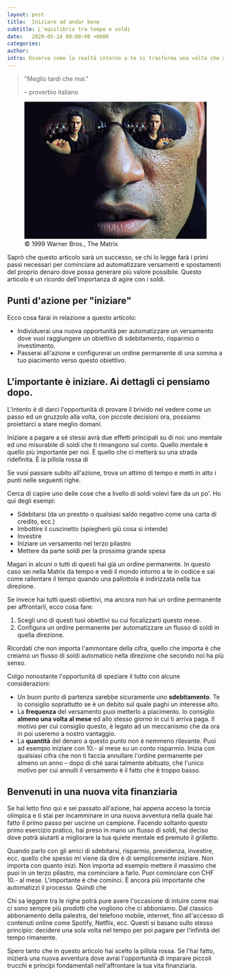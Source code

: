 ```yaml
---
layout: post
title:  Iniziare ad andar bene
subtitle: L'equilibrio tra tempo e soldi
date:   2020-05-24 00:00:00 +0000
categories:
author:
intro: Osserva come la realtà intorno a te si trasforma una volta che assaggi la pillola rossa dell'automatizzazione dei tuoi soldi. Abbiamo una grande opportunità e sta a noi aprire gli occhi ed agire.
---
```


> "Meglio tardi che mai."
> <footer>– proverbio italiano</footer>

<figure>
    <img src="/assets/morpheus-red-pill-vs-blue-pill.jpg" alt="Morfeo dal film Matrix offre pillola rossa e pillola blu">
    <figcaption>© 1999 Warner Bros., The Matrix</figcaption>
</figure>

Saprò che questo articolo sarà un successo, se chi lo legge farà i primi passi necessari per cominciare ad automatizzare versamenti e spostamenti del proprio denaro dove possa generare più valore possibile. Questo articolo è un ricordo dell'importanza di agire con i soldi.

## Punti d'azione per "iniziare"
Ecco cosa farai in relazione a questo articolo:
- Individuerai una nuova opportunità per automatizzare un versamento dove vuoi raggiungere un obiettivo di sdebitamento, risparmio o investimento.
- Passerai all'azione e configurerai un ordine permanente di una somma a tuo piacimento verso questo obiettivo.

## L'importante è iniziare. Ai dettagli ci pensiamo dopo.
L'intento è di darci l'opportunità di provare il brivido nel vedere come un passo ed un gruzzolo alla volta, con piccole decisioni ora, possiamo proiettarci a stare meglio domani.

Iniziare a pagare a sé stessi avrà due effetti principali su di noi: uno mentale ed uno misurabile di soldi che ti rimangono sul conto. Quello mentale è quello più importante per noi. È quello che ci metterà su una strada ridefinita. È la pillola rossa di

Se vuoi passare subito all'azione, trova un attimo di tempo e metti in atto i punti nelle seguenti righe.

Cerca di capire uno delle cose che a livello di soldi volevi fare da un po'. Ho qui degli esempi:
- Sdebitarsi (da un prestito o qualsiasi saldo negativo come una carta di credito, ecc.)
- Imbottire il cuscinetto (spiegherò giù cosa si intende)
- Investire
- Iniziare un versamento nel terzo pilastro
- Mettere da parte soldi per la prossima grande spesa

Magari in alcuni o tutti di questi hai già un ordine permanente. In questo caso sei nella Matrix da tempo e vedi il mondo intorno a te in codice e sai come rallentare il tempo quando una pallottola è indirizzata nella tua direzione.

Se invece hai tutti questi obiettivi, ma ancora non hai un ordine permanente per affrontarli, ecco cosa fare:
1. Scegli uno di questi tuoi obiettivi su cui focalizzarti questo mese.
2. Configura un ordine permanente per automatizzare un flusso di soldi in quella direzione.

Ricordati che non importa l'ammontare della cifra, quello che importa è che creiamo un flusso di soldi automatico nella direzione che secondo noi ha più senso.

Colgo nonostante l'opportunità di speziare il tutto con alcune considerazioni:
- Un buon punto di partenza sarebbe sicuramente uno **sdebitamento**. Te lo consiglio soprattutto se è un debito sul quale paghi un interesse alto.
- La **frequenza** del versamento puoi metterlo a piacimento. Io consiglio **almeno una volta al mese** ed allo stesso giorno in cui ti arriva paga. Il motivo per cui consiglio questo, è legato ad un meccanismo che da ora in poi useremo a nostro vantaggio.
- La **quantità** del denaro a questo punto non è nemmeno rilevante. Puoi ad esempio iniziare con 10.- al mese su un conto risparmio. Inizia con qualsiasi cifra che non ti faccia annullare l'ordine permanente per almeno un anno – dopo di ché sarai talmente abituato, che l'unico motivo per cui annulli il versamento è il fatto che è troppo basso.

## Benvenuti in una nuova vita finanziaria
Se hai letto fino qui e sei passato all'azione, hai appena acceso la torcia olimpica e ti stai per incamminare in una nuova avventura nella quale hai fatto il primo passo per uscirne un campione. Facendo soltanto questo primo esercizio pratico, hai preso in mano un flusso di soldi, hai deciso dove potrà aiutarti a migliorare la tua quiete mentale ed premuto il grilletto.

Quando parlo con gli amici di sdebitarsi, risparmio, previdenza, investire, ecc. quello che spesso mi viene da dire è di semplicemente iniziare. Non importa con quanto inizi. Non importa ad esempio mettere il massimo che puoi in un terzo pilastro, ma cominciare a farlo. Puoi cominciare con CHF 10.- al mese. L'importante è che cominci. È ancora più importante che automatizzi il processo. Quindi che

Chi sa leggere tra le righe potrà pure avere l'occasione di intuire come mai ci sono sempre più prodotti che vogliono che ci abboniamo. Dal classico abbonamento della palestra, del telefono mobile, internet, fino all'accesso di contenuti online come Spotify, Netflix, ecc. Questi si basano sullo stesso principio: decidere una sola volta nel tempo per poi pagare per l'infinità del tempo rimanente.

Spero tanto che in questo articolo hai scelto la pillola rossa. Se l'hai fatto, inizierà una nuova avventura dove avrai l'opportunità di imparare piccoli trucchi e principi fondamentali nell'affrontare la tua vita finanziaria.
